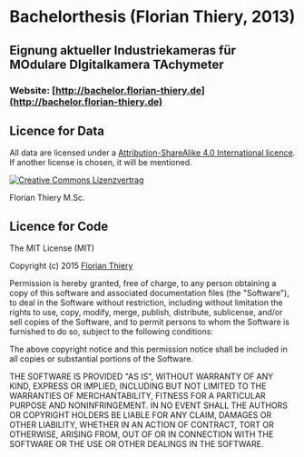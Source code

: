 # Bachelorthesis (Florian Thiery, 2013)

## Eignung aktueller Industriekameras für MOdulare DIgitalkamera TAchymeter
 
### Website: [http://bachelor.florian-thiery.de](http://bachelor.florian-thiery.de)

## Licence for Data

All data are licensed under a <a rel="license" href="http://creativecommons.org/licenses/by-sa/4.0/">Attribution-ShareAlike 4.0 International licence</a>. If another license is chosen, it will be mentioned.

<a rel="license" href="http://creativecommons.org/licenses/by-sa/4.0/"><img alt="Creative Commons Lizenzvertrag" style="border-width:0" src="http://i.creativecommons.org/l/by-sa/4.0/88x31.png" /></a>

Florian Thiery M.Sc.

## Licence for Code

The MIT License (MIT)

Copyright (c) 2015 [Florian Thiery](http://kinkedgeodesy.org)

Permission is hereby granted, free of charge, to any person obtaining a copy
of this software and associated documentation files (the "Software"), to deal
in the Software without restriction, including without limitation the rights
to use, copy, modify, merge, publish, distribute, sublicense, and/or sell
copies of the Software, and to permit persons to whom the Software is
furnished to do so, subject to the following conditions:

The above copyright notice and this permission notice shall be included in all
copies or substantial portions of the Software.

THE SOFTWARE IS PROVIDED "AS IS", WITHOUT WARRANTY OF ANY KIND, EXPRESS OR
IMPLIED, INCLUDING BUT NOT LIMITED TO THE WARRANTIES OF MERCHANTABILITY,
FITNESS FOR A PARTICULAR PURPOSE AND NONINFRINGEMENT. IN NO EVENT SHALL THE
AUTHORS OR COPYRIGHT HOLDERS BE LIABLE FOR ANY CLAIM, DAMAGES OR OTHER
LIABILITY, WHETHER IN AN ACTION OF CONTRACT, TORT OR OTHERWISE, ARISING FROM,
OUT OF OR IN CONNECTION WITH THE SOFTWARE OR THE USE OR OTHER DEALINGS IN THE
SOFTWARE.
